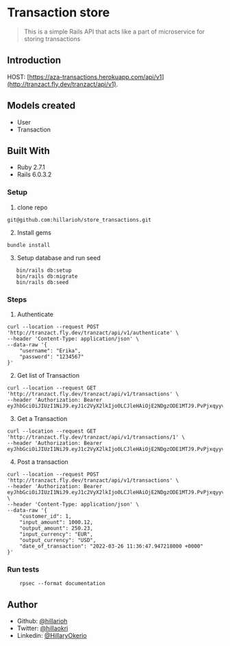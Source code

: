 # Transaction store

> This is a simple Rails API that acts like a part of microservice for storing transactions

## Introduction

HOST: [https://aza-transactions.herokuapp.com/api/v1](http://tranzact.fly.dev/tranzact/api/v1).

## Models created

- User
- Transaction

## Built With

- Ruby 2.7.1
- Rails 6.0.3.2

### Setup

1. clone repo

```
git@github.com:hillarioh/store_transactions.git
```

2. Install gems

```
bundle install
```

3. Setup database and run seed

```
   bin/rails db:setup
   bin/rails db:migrate
   bin/rails db:seed
```

### Steps

1. Authenticate

```
curl --location --request POST 'http://tranzact.fly.dev/tranzact/api/v1/authenticate' \
--header 'Content-Type: application/json' \
--data-raw '{
    "username": "Erika",
    "password": "1234567"
}'
```

2. Get list of Transaction

```
curl --location --request GET 'http://tranzact.fly.dev/tranzact/api/v1/transactions' \
--header 'Authorization: Bearer eyJhbGciOiJIUzI1NiJ9.eyJ1c2VyX2lkIjo0LCJleHAiOjE2NDgzODE1MTJ9.PvPjxqyyvYYD69uwsC43eYpiTXLZT4q3FBTnKs6tz7Y'
```

3. Get a Transaction

```
curl --location --request GET 'http://tranzact.fly.dev/tranzact/api/v1/transactions/1' \
--header 'Authorization: Bearer eyJhbGciOiJIUzI1NiJ9.eyJ1c2VyX2lkIjo0LCJleHAiOjE2NDgzODE1MTJ9.PvPjxqyyvYYD69uwsC43eYpiTXLZT4q3FBTnKs6tz7Y'
```

4. Post a transaction

```
curl --location --request POST 'http://tranzact.fly.dev/tranzact/api/v1/transactions' \
--header 'Authorization: Bearer eyJhbGciOiJIUzI1NiJ9.eyJ1c2VyX2lkIjo0LCJleHAiOjE2NDgzODE1MTJ9.PvPjxqyyvYYD69uwsC43eYpiTXLZT4q3FBTnKs6tz7Y' \
--header 'Content-Type: application/json' \
--data-raw '{
    "customer_id": 1,
    "input_amount": 1000.12,
    "output_amount": 250.23,
    "input_currency": "EUR",
    "output_currency": "USD",
    "date_of_transaction": "2022-03-26 11:36:47.947218000 +0000"
}'
```

### Run tests

```
    rpsec --format documentation
```

## Author

- Github: [@hillarioh](https://github.com/hillarioh)
- Twitter: [@hillaokri](https://twitter.com/hillaokri)
- Linkedin: [@HillaryOkerio](https://www.linkedin.com/in/hillaryokerio/)
